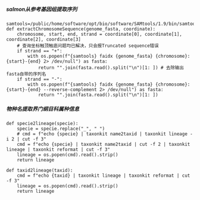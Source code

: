 ##### salmon从参考基因组提取序列
    samtools=/public/home/software/opt/bio/software/SAMtools/1.9/bin/samtools
    def extractChromosomeSequence(genome_fasta, coordinate):
        chromosome, start, end, strand = coordinate[0], coordinate[1], coordinate[2], coordinate[3]
        # 查询坐标触顶触底问题均已解决，只会报Truncated sequence错误
        if strand == "+":
            with os.popen(f"{samtools} faidx {genome_fasta} {chromosome}:{start}-{end} 2> /dev/null") as fasta:
                return "".join(fasta.read().split("\n")[1: ]) # 去除输出fasta自带的序列名
        if strand == "-":
            with os.popen(f"{samtools} faidx {genome_fasta} {chromosome}:{start}-{end} --reverse-complement 2> /dev/null") as fasta:
                return "".join(fasta.read().split("\n")[1: ])

##### 物种名提取界门纲目科属种信息
    def specie2lineage(specie):
        specie = specie.replace("_", " ")
        # cmd = f"echo {specie} | taxonkit name2taxid | taxonkit lineage -i 2 | cut -f 3"
        cmd = f"echo {specie} | taxonkit name2taxid | cut -f 2 | taxonkit lineage | taxonkit reformat | cut -f 3"
        lineage = os.popen(cmd).read().strip()
        return lineage

    def taxid2lineage(taxid):
        cmd = f"echo {taxid} | taxonkit lineage | taxonkit reformat | cut -f 3"
        lineage = os.popen(cmd).read().strip()
        return lineage